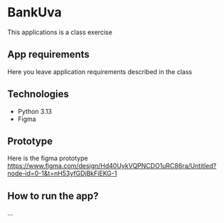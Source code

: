# BankUva

This applications is a class exercise


## App requirements

Here you leave application requirements described in the class

## Technologies

- Python 3.13
- Figma

## Prototype

Here is the figma prototype
https://www.figma.com/design/Hd40UykVQPNCDO1uRC86ra/Untitled?node-id=0-1&t=nH53yfGDjBkFiEKG-1

## How to run the app?

...